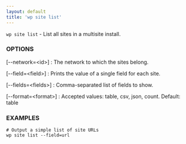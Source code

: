 ```yaml
---
layout: default
title: 'wp site list'
---
```


`wp site list` - List all sites in a multisite install.

### OPTIONS

[\--network=&lt;id&gt;]
: The network to which the sites belong.

[\--field=&lt;field&gt;]
: Prints the value of a single field for each site.

[\--fields=&lt;fields&gt;]
: Comma-separated list of fields to show.

[\--format=&lt;format&gt;]
: Accepted values: table, csv, json, count. Default: table

### EXAMPLES

    # Output a simple list of site URLs
    wp site list --field=url

